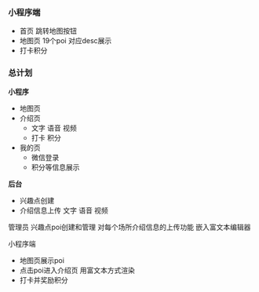 ### 小程序端

* 首页 跳转地图按钮
* 地图页 19个poi 对应desc展示
* 打卡积分



### 总计划

**小程序**

+ 地图页
+ 介绍页
  + 文字 语音 视频
  + 打卡 积分
+ 我的页
  + 微信登录
  + 积分等信息展示



**后台**

+ 兴趣点创建
+ 介绍信息上传 文字 语音 视频



管理员 兴趣点poi创建和管理 对每个场所介绍信息的上传功能 嵌入富文本编辑器

小程序端

+ 地图页展示poi
+ 点击poi进入介绍页 用富文本方式渲染
+ 打卡并奖励积分